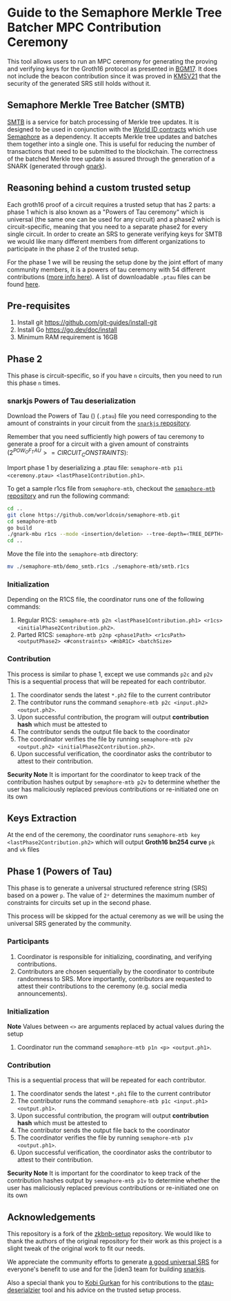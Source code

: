 # Guide to the Semaphore Merkle Tree Batcher MPC Contribution Ceremony

This tool allows users to run an MPC ceremony for generating the proving and verifying keys for the Groth16 protocol as presented in [BGM17](https://eprint.iacr.org/2017/1050.pdf). It does not include the beacon contribution since it was proved in [KMSV21](https://eprint.iacr.org/2021/219.pdf) that the security of the generated SRS still holds without it.

## Semaphore Merkle Tree Batcher (SMTB)

[SMTB](http://github.com/worldcoin/semaphore-mtb/) is a service for batch processing of Merkle tree updates. It is designed to be used in conjunction with the [World ID contracts](https://github.com/worldcoin/world-id-contracts) which use [Semaphore](https://github.com/semaphore-protocol/semaphore) as a dependency. It accepts Merkle tree updates and batches them together into a single one. This is useful for reducing the number of transactions that need to be submitted to the blockchain. The correctness of the batched Merkle tree update is assured through the generation of a SNARK (generated through [gnark](https://github.com/ConsenSys/gnark)).

## Reasoning behind a custom trusted setup

Each groth16 proof of a circuit requires a trusted setup that has 2 parts: a phase 1 which is also known as a "Powers of Tau ceremony" which is universal (the same one can be used for any circuit) and a phase2 which is circuit-specific, meaning that you need to a separate phase2 for every single circuit. In order to create an SRS to generate verifying keys for SMTB we would like many different members from different organizations to participate in the phase 2 of the trusted setup.

For the phase 1 we will be reusing the setup done by the joint effort of many community members, it is a powers of tau ceremony with 54 different contributions ([more info here](https://github.com/privacy-scaling-explorations/perpetualpowersoftau)). A list of downloadable `.ptau` files can be found [here](https://github.com/iden3/snarkjs/blob/master/README.md#7-prepare-phase-2).

## Pre-requisites

1. Install git https://github.com/git-guides/install-git
2. Install Go https://go.dev/doc/install
3. Minimum RAM requirement is 16GB

## Phase 2

This phase is circuit-specific, so if you have `n` circuits, then you need to run this phase `n` times.

### snarkjs Powers of Tau deserialization

Download the Powers of Tau () (`.ptau`) file you need corresponding to the amount of constraints in your circuit from the [`snarkjs` repository](https://github.com/iden3/snarkjs#7-prepare-phase-2).

Remember that you need sufficiently high powers of tau ceremony to generate a proof for a circuit with a given amount of constraints ($2^{POW_OF_TAU} >= CIRCUIT_CONSTRAINTS$):

Import phase 1 by deserializing a .ptau file: `semaphore-mtb p1i <ceremony.ptau> <lastPhase1Contribution.ph1>`.

To get a sample r1cs file from `semaphore-mtb`, checkout the [`semaphore-mtb` repository](https://github.com/worldcoin/semaphore-mtb.git) and run the following command:

```bash
cd ..
git clone https://github.com/worldcoin/semaphore-mtb.git
cd semaphore-mtb
go build
./gnark-mbu r1cs --mode <insertion/deletion> --tree-depth=<TREE_DEPTH> --batch-size=<BATCH_SIZE> --output=demo_smtb.r1cs
cd ..
```

Move the file into the `semaphore-mtb` directory:

```bash
mv ./semaphore-mtb/demo_smtb.r1cs ./semaphore-mtb/smtb.r1cs
```

### Initialization

Depending on the R1CS file, the coordinator runs one of the following commands:

1. Regular R1CS: `semaphore-mtb p2n <lastPhase1Contribution.ph1> <r1cs> <initialPhase2Contribution.ph2>`.
2. Parted R1CS: `semaphore-mtb p2np <phase1Path> <r1csPath> <outputPhase2> <#constraints> <#nbR1C> <batchSize>`

### Contribution

This process is similar to phase 1, except we use commands `p2c` and `p2v`
This is a sequential process that will be repeated for each contributor.

1. The coordinator sends the latest `*.ph2` file to the current contributor
2. The contributor runs the command `semaphore-mtb p2c <input.ph2> <output.ph2>`.
3. Upon successful contribution, the program will output **contribution hash** which must be attested to
4. The contributor sends the output file back to the coordinator
5. The coordinator verifies the file by running `semaphore-mtb p2v <output.ph2> <initialPhase2Contribution.ph2>`.
6. Upon successful verification, the coordinator asks the contributor to attest to their contribution.

**Security Note** It is important for the coordinator to keep track of the contribution hashes output by `semaphore-mtb p2v` to determine whether the user has maliciously replaced previous contributions or re-initiated one on its own

## Keys Extraction

At the end of the ceremony, the coordinator runs `semaphore-mtb key <lastPhase2Contribution.ph2>` which will output **Groth16 bn254 curve** `pk` and `vk` files

## Phase 1 (Powers of Tau)

This phase is to generate a universal structured reference string (SRS) based on a power `p`.
The value of `2ᵖ` determines the maximum number of constraints for circuits set up in the second phase.

This process will be skipped for the actual ceremony as we will be using the universal SRS generated by the community.

### Participants

1. Coordinator is responsible for initializing, coordinating, and verifying contributions.
2. Contributors are chosen sequentially by the coordinator to contribute randomness to SRS. More importantly, contributors are requested to attest their contributions to the ceremony (e.g. social media announcements).

### Initialization

**Note** Values between `<>` are arguments replaced by actual values during the setup

1. Coordinator run the command `semaphore-mtb p1n <p> <output.ph1>`.

### Contribution

This is a sequential process that will be repeated for each contributor.

1. The coordinator sends the latest `*.ph1` file to the current contributor
2. The contributor runs the command `semaphore-mtb p1c <input.ph1> <output.ph1>`.
3. Upon successful contribution, the program will output **contribution hash** which must be attested to
4. The contributor sends the output file back to the coordinator
5. The coordinator verifies the file by running `semaphore-mtb p1v <output.ph1>`.
6. Upon successful verification, the coordinator asks the contributor to attest to their contribution.

**Security Note** It is important for the coordinator to keep track of the contribution hashes output by `semaphore-mtb p1v` to determine whether the user has maliciously replaced previous contributions or re-initiated one on its own

## Acknowledgements

This repository is a fork of the [zkbnb-setup](https://github.com/bnb-chain/zkbnb-setup/) repository. We would like to thank the authors of the original repository for their work as this project is a slight tweak of the original work to fit our needs.

We appreciate the community efforts to generate [a good universal SRS](https://github.com/privacy-scaling-explorations/perpetualpowersoftau) for everyone's benefit to use and for the [iden3 team for building [snarkjs](https://github.com/iden3/snarkjs).

Also a special thank you to [Kobi Gurkan](https://twitter.com/kobigurk) for his contributions to the [ptau-deserialzier](https://github.com/worldcoin/ptau-deserializer) tool and his advice on the trusted setup process.
